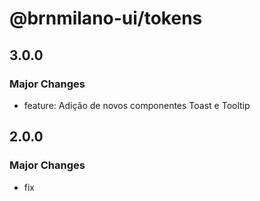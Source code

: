 # @brnmilano-ui/tokens

## 3.0.0

### Major Changes

- feature: Adição de novos componentes Toast e Tooltip

## 2.0.0

### Major Changes

- fix
